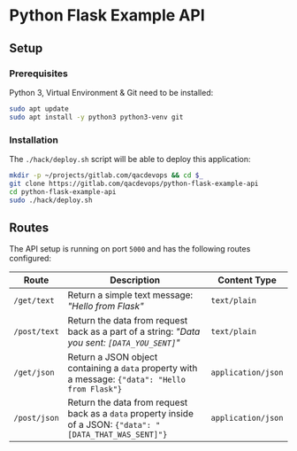 # Python Flask Example API

## Setup

### Prerequisites
Python 3, Virtual Environment & Git need to be installed:
```bash
sudo apt update 
sudo apt install -y python3 python3-venv git
```

### Installation
The `./hack/deploy.sh` script will be able to deploy this application:
```bash
mkdir -p ~/projects/gitlab.com/qacdevops && cd $_
git clone https://gitlab.com/qacdevops/python-flask-example-api
cd python-flask-example-api
sudo ./hack/deploy.sh
```

## Routes
The API setup is running on port `5000` and has the following routes configured:

| Route | Description | Content Type|
|--|--|--|
|`/get/text`|Return a simple text message: *"Hello from Flask"*|`text/plain`|
|`/post/text`|Return the data from request back as a part of a string: *"Data you sent: `[DATA_YOU_SENT]`"*|`text/plain`|
|`/get/json`|Return a JSON object containing a `data` property with a message: `{"data": "Hello from Flask"}`|`application/json`|
|`/post/json`|Return the data from request back as a `data` property inside of a JSON: `{"data": "[DATA_THAT_WAS_SENT]"}`|`application/json`|
